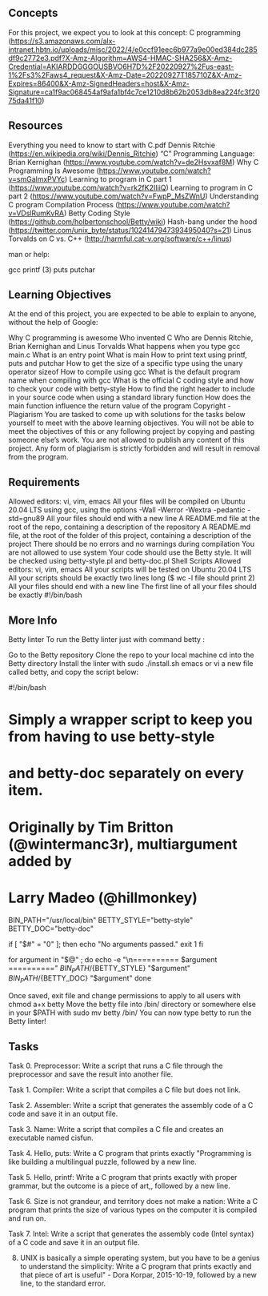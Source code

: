 ## Concepts

For this project, we expect you to look at this concept:
C programming (https://s3.amazonaws.com/alx-intranet.hbtn.io/uploads/misc/2022/4/e0ccf91eec6b977a9e00ed384dc285df9c2772e3.pdf?X-Amz-Algorithm=AWS4-HMAC-SHA256&X-Amz-Credential=AKIARDDGGGOUSBVO6H7D%2F20220927%2Fus-east-1%2Fs3%2Faws4_request&X-Amz-Date=20220927T185710Z&X-Amz-Expires=86400&X-Amz-SignedHeaders=host&X-Amz-Signature=ca1f9ac068454af9afa1bf4c7ce1210d8b62b2053db8ea224fc3f2075da41f10)

## Resources

Everything you need to know to start with C.pdf 
Dennis Ritchie (https://en.wikipedia.org/wiki/Dennis_Ritchie)
“C” Programming Language: Brian Kernighan (https://www.youtube.com/watch?v=de2Hsvxaf8M)
Why C Programming Is Awesome (https://www.youtube.com/watch?v=smGalmxPVYc)
Learning to program in C part 1 (https://www.youtube.com/watch?v=rk2fK2IIiiQ)
Learning to program in C part 2 (https://www.youtube.com/watch?v=FwpP_MsZWnU)
Understanding C program Compilation Process (https://www.youtube.com/watch?v=VDslRumKvRA)
Betty Coding Style (https://github.com/holbertonschool/Betty/wiki)
Hash-bang under the hood (https://twitter.com/unix_byte/status/1024147947393495040?s=21)
Linus Torvalds on C vs. C++ (http://harmful.cat-v.org/software/c++/linus)

man or help:

gcc
printf (3)
puts
putchar

## Learning Objectives
At the end of this project, you are expected to be able to explain to anyone, without the help of Google:

Why C programming is awesome
Who invented C
Who are Dennis Ritchie, Brian Kernighan and Linus Torvalds
What happens when you type gcc main.c
What is an entry point
What is main
How to print text using printf, puts and putchar
How to get the size of a specific type using the unary operator sizeof
How to compile using gcc
What is the default program name when compiling with gcc
What is the official C coding style and how to check your code with betty-style
How to find the right header to include in your source code when using a standard library function
How does the main function influence the return value of the program
Copyright - Plagiarism
You are tasked to come up with solutions for the tasks below yourself to meet with the above learning objectives.
You will not be able to meet the objectives of this or any following project by copying and pasting someone else’s work.
You are not allowed to publish any content of this project.
Any form of plagiarism is strictly forbidden and will result in removal from the program.

## Requirements

Allowed editors: vi, vim, emacs
All your files will be compiled on Ubuntu 20.04 LTS using gcc, using the options -Wall -Werror -Wextra -pedantic -std=gnu89
All your files should end with a new line
A README.md file at the root of the repo, containing a description of the repository
A README.md file, at the root of the folder of this project, containing a description of the project
There should be no errors and no warnings during compilation
You are not allowed to use system
Your code should use the Betty style. It will be checked using betty-style.pl and betty-doc.pl
Shell Scripts
Allowed editors: vi, vim, emacs
All your scripts will be tested on Ubuntu 20.04 LTS
All your scripts should be exactly two lines long ($ wc -l file should print 2)
All your files should end with a new line
The first line of all your files should be exactly #!/bin/bash

## More Info
Betty linter
To run the Betty linter just with command betty <filename>:

Go to the Betty repository
Clone the repo to your local machine
cd into the Betty directory
Install the linter with sudo ./install.sh
emacs or vi a new file called betty, and copy the script below:

#!/bin/bash
# Simply a wrapper script to keep you from having to use betty-style
# and betty-doc separately on every item.
# Originally by Tim Britton (@wintermanc3r), multiargument added by
# Larry Madeo (@hillmonkey)

BIN_PATH="/usr/local/bin"
BETTY_STYLE="betty-style"
BETTY_DOC="betty-doc"

if [ "$#" = "0" ]; then
    echo "No arguments passed."
    exit 1
fi

for argument in "$@" ; do
    echo -e "\n========== $argument =========="
    ${BIN_PATH}/${BETTY_STYLE} "$argument"
    ${BIN_PATH}/${BETTY_DOC} "$argument"
done

Once saved, exit file and change permissions to apply to all users with chmod a+x betty
Move the betty file into /bin/ directory or somewhere else in your $PATH with sudo mv betty /bin/
You can now type betty <filename> to run the Betty linter!

## Tasks

Task 0. Preprocessor: Write a script that runs a C file through the preprocessor and save the result into another file.

Task 1. Compiler: Write a script that compiles a C file but does not link.

Task 2. Assembler: Write a script that generates the assembly code of a C code and save it in an output file.

Task 3. Name: Write a script that compiles a C file and creates an executable named cisfun.

Task 4. Hello, puts: Write a C program that prints exactly "Programming is like building a multilingual puzzle, followed by a new line.

Task 5. Hello, printf: Write a C program that prints exactly with proper grammar, but the outcome is a piece of art,, followed by a new line.

Task 6. Size is not grandeur, and territory does not make a nation: Write a C program that prints the size of various types on the computer it is compiled and run on.

Task 7. Intel: Write a script that generates the assembly code (Intel syntax) of a C code and save it in an output file.

8. UNIX is basically a simple operating system, but you have to be a genius to understand the simplicity: Write a C program that prints exactly and that piece of art is useful" - Dora Korpar, 2015-10-19, followed by a new line, to the standard error.

